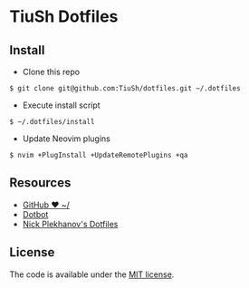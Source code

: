 # TiuSh Dotfiles

## Install

* Clone this repo

`$ git clone git@github.com:TiuSh/dotfiles.git ~/.dotfiles`

* Execute install script

`$ ~/.dotfiles/install`

* Update Neovim plugins

`$ nvim +PlugInstall +UpdateRemotePlugins +qa`

## Resources

- [GitHub ❤ ~/](https://dotfiles.github.com/)
- [Dotbot](https://github.com/anishathalye/dotbot)
- [Nick Plekhanov's Dotfiles](https://github.com/nicksp/dotfiles)

## License

The code is available under the [MIT license](LICENSE).
